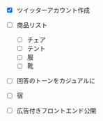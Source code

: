 - [x] ツイッターアカウント作成
- [ ] 商品リスト
	- [ ] チェア
	- [ ] テント
	- [ ] 服
	- [ ] 靴
- [ ] 回答のトーンをカジュアルに
- [ ] 宿
- [ ] 広告付きフロントエンド公開

